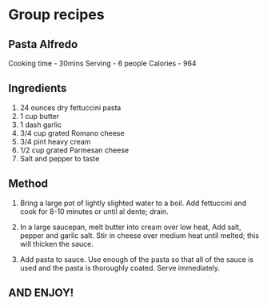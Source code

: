 # Group recipes

## Pasta Alfredo

Cooking time - 30mins
Serving - 6 people
Calories - 964

## Ingredients

1. 24 ounces dry fettuccini pasta 
2. 1 cup butter
3. 1 dash garlic
4. 3/4 cup grated Romano cheese
5. 3/4 pint heavy cream
6. 1/2 cup grated Parmesan cheese
7. Salt and pepper to taste

## Method

1. Bring a large pot of lightly slighted water to a boil. Add fettuccini and cook for 8-10 minutes or until al dente; drain.

2. In a large saucepan, melt butter into cream over low heat, Add salt, pepper and garlic salt. Stir in cheese over medium heat until melted; this will thicken the sauce.

3. Add pasta to sauce. Use enough of the pasta so that all of the sauce is used and the pasta is thoroughly coated. Serve immediately.  

## AND ENJOY!

